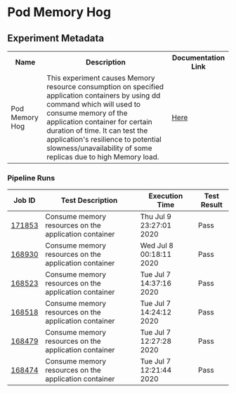 # Pod Memory Hog

## Experiment Metadata

<table>
<tr>
<th> Name </th>
<th> Description </th>
<th> Documentation Link </th>
</tr>
<tr>
 <td> Pod Memory Hog </td>
 <td> This experiment causes Memory resource consumption on specified application containers by using dd command which will used to consume memory of the application container for certain duration of time. It can test the application's resilience to potential slowness/unavailability of some replicas due to high Memory load.</td>
 <td>  <a href="https://docs.litmuschaos.io/docs/pod-memory-hog/"> Here </a> </td>
 </tr>
 </table>

 ### Pipeline Runs

 
| Job ID |   Test Description         | Execution Time |Test Result   |
 |---------|---------------------------| --------------|--------|
|     <a href= "https://gitlab.mayadata.io/litmuschaos/litmus-e2e/-/jobs/171853">171853</a>           |  Consume memory resources on the application container           | Thu Jul  9 23:27:01 2020  | Pass |
|     <a href= "https://gitlab.mayadata.io/litmuschaos/litmus-e2e/-/jobs/168930">168930</a>           |  Consume memory resources on the application container           | Wed Jul  8 00:18:11 2020  | Pass |
|     <a href= "https://gitlab.mayadata.io/litmuschaos/litmus-e2e/-/jobs/168523">168523</a>           |  Consume memory resources on the application container           | Tue Jul  7 14:37:16 2020  | Pass |
|     <a href= "https://gitlab.mayadata.io/litmuschaos/litmus-e2e/-/jobs/168518">168518</a>           |  Consume memory resources on the application container           | Tue Jul  7 14:24:12 2020  | Pass |
|     <a href= "https://gitlab.mayadata.io/litmuschaos/litmus-e2e/-/jobs/168479">168479</a>           |  Consume memory resources on the application container           | Tue Jul  7 12:27:28 2020  | Pass |
 |    <a href= "https://gitlab.mayadata.io/litmuschaos/litmus-e2e/-/jobs/168474">168474</a>   |  Consume memory resources on the application container           |  Tue Jul  7 12:21:44 2020     |Pass  |

